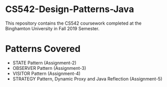 # CS542-Design-Patterns-Java

This repository contains the CS542 coursework completed at the Binghamton University in Fall 2019 Semester.

# Patterns Covered

- STATE Pattern (Assignment-2)
- OBSERVER Pattern (Assignment-3)
- VISITOR Pattern (Assignment-4)
- STRATEGY Pattern, Dynamic Proxy and Java Reflection (Assignment-5)
